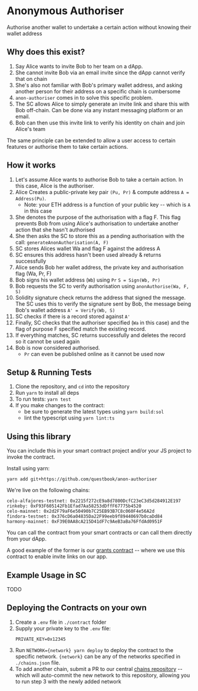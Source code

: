 # Anonymous Authoriser

Authorise another wallet to undertake a certain action without knowing their wallet address

## Why does this exist?

1. Say Alice wants to invite Bob to her team on a dApp. 
2. She cannot invite Bob via an email invite since the dApp cannot verify that on chain
3. She's also not familiar with Bob's primary wallet address, and asking another person for their address on a specific chain is cumbersome
4. `anon-authoriser` comes in to solve this specific problem.
5. The SC allows Alice to simply generate an invite link and share this with Bob off-chain. Can be done via any instant messaging platform or an email. 
6. Bob can then use this invite link to verify his identity on chain and join Alice's team

The same principle can be extended to allow a user access to certain features or authorise them to take certain actions.

## How it works

1. Let's assume Alice wants to authorise Bob to take a certain action. In this case, Alice is the authoriser.
2. Alice Creates a public-private key pair `(Pu, Pr)` & compute address `A = Address(Pu)`.
	- Note: your ETH address is a function of your public key -- which is `A` in this case
3. She denotes the purpose of the authorisation with a flag F. This flag prevents Bob from using Alice's authorisation to undertake another action that she hasn't authorised
4. She then asks the SC to store this as a pending authorisation with the call: `generateAnonAuthorisation(A, F)`
5. SC stores Alices wallet Wa and flag F against the address A
6. SC ensures this address hasn't been used already & returns successfully
7. Alice sends Bob her wallet address, the private key and authorisation flag (Wa, Pr, F)
8. Bob signs his wallet address (`Wb`) using `Pr` `S = Sign(Wb, Pr)`
9. Bob requests the SC to verify authorisation using `anonAuthorise(Wa, F, S)`
10. Solidity signature check returns the address that signed the message. The SC uses this to verify the signature sent by Bob, the message being Bob's wallet address `A' = Verify(Wb, S)`
11. SC checks if there is a record stored against `A'`
12. Finally, SC checks that the authoriser specified (`Wa` in this case)
and the flag of purpose F specified match the existing record.
13. If everything matches, SC returns successfully and deletes the record
so it cannot be used again
14. Bob is now considered authorised. 
	- `Pr` can even be published online as it cannot be used now

## Setup & Running Tests

1. Clone the repository, and `cd` into the repository
2. Run `yarn` to install all deps
3. To run tests: `yarn test`
4. If you make changes to the contract:
	- be sure to generate the latest types using `yarn build:sol`
	- lint the typescript using `yarn lint:ts`

## Using this library

You can include this in your smart contract project and/or your JS project to invoke the contract.

Install using yarn:
```
yarn add git+https://github.com/questbook/anon-authoriser
```

We're live on the following chains:

```
celo-alfajores-testnet: 0x2215f272cE9a8d7800DcfC23eC3d5d284912E197
rinkeby: 0xF93F605142Fb1Efad7Aa58253dDffF67775b4520
celo-mainnet: 0x2d2F79aF6e50490b7C25EB93B7C8c060F4e56A2d
findora-testnet: 0x376cD6a04835Da22F99eeb9f89440697b0caDd84
harmony-mainnet: 0xF39E0AA8cA215D41dF7c9AeB3aBa76FfdAd0951F
```

You can call the contract from your smart contracts or can call them directly from your dApp. 

A good example of the former is our [grants contract](https://github.com/questbook/grants-contracts-upgradeable/blob/main/contracts/WorkspaceRegistry.sol) -- where we use this contract to enable invite links on our app. 

## Example Usage in SC

TODO

## Deploying the Contracts on your own

1. Create a `.env` file in `./contract` folder
2. Supply your private key to the `.env` file:
	```
	PRIVATE_KEY=0x12345
	```
3. Run `NETWORK={network} yarn deploy` to deploy the contract to the specific network. `{network}` can be any of the networks specified in `./chains.json` file.
4. To add another chain, submit a PR to our central [chains repository](https://github.com/questbook/chains) -- which will auto-commit the new network to this repository, allowing you to run step 3 with the newly added network